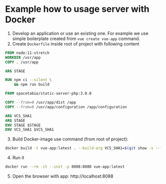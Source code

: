 # Example how to usage server with Docker

1. Develop an application or use an existing one. For example we use simple
boilerplate created from `vue create vue-app` command.
2. Create `Dockerfile` inside root of project with following content
```Dockerfile
FROM node:11-stretch
WORKDIR /usr/app
COPY . /usr/app

ARG STAGE

RUN npm ci --silent \
    && npm run build

FROM spacetabio/static-server-php:3.0.0

COPY --from=0 /usr/app/dist /app
COPY --from=0 /usr/app/configuration /app/configuration

ARG VCS_SHA1
ARG STAGE
ENV STAGE $STAGE
ENV VCS_SHA1 $VCS_SHA1
```

3. Build Docker-image use command (from root of project):
```bash
docker build -t vue-app:latest . --build-arg VCS_SHA1=$(git show -s --format=%h) --build-arg STAGE=dev
```

4. Run it
```bash
docker run --rm -it --init -p 8088:8080 vue-app:latest
```

5. Open the browser with app: http://localhost:8088
